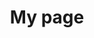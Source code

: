 ---
title: My page
type: landing

sections:
  - block: markdown
    content:
      title: "대규모 트래픽 대응<br> 라이브 스트리밍 인프라 구축"
      subtitle: My subtitle
      text: |
        # OliveYoung Live Commerce 
        ![Project Logo](Project-Logo.png)
        - 접속 URL : https://www.olcl.shop
        - Test ID : user1 / CloudWave!
        
        <br><br><br>

        ## 프로젝트 소개
        - 3개 이상의 라이브 채널을 제공하는 **다중** 채널 라이브 서비스
        - 클라우드 기반의 트래픽 처리를 통한 **안정적인** 라이브 서비스
        - **AWS SaaS** 기반 ML 서비스 활용을 통한 개인 맞춤형 서비스

        <br><br>

        ## 1. 기술 스택
        1. **인프라**
           - Nginx
           - Kubernetes
           - EC2

           <br>

        2. **개발**
           - Streamlit
           - SpringBoot
           - Lambda

           <br>

        3. **데이터 베이스**
           - RDS
           - DynamoDB
           - S3

           <br>

        4. **CI/CD**
           - GitLab
           - Jenkins
           - ArgoCD

           <br>

        5. **모니터링**
           - Loki
           - Prometheus
           - Grafana
           - CloudWatch

           <br>

        6. **협업**
           - Notion
           - Slack

           <br><br><br>

        ## 2. 프로젝트 기간 및 일정 관리
        프로젝트 기간
           - 2024-08-12 ~ 2024-08-31

           <br>

        일정 관리
           - Notion 및 Slack을 통해 진행 상황 공유
           - 매일 오전 회의 진행 및 Agile한 업무 분담

           <br><br><br>

        ## 3. 프로젝트 차별점
        - 개발 환경과 운영 환경 분리 및 격리를 위한 중앙 관리 환경 존재
        - Warm Standby DR (RTO : 5min / RPO : 15min)
        - Public Bastion X → EC2 Instance Connect Endpoint 사용
        - 폐쇄 CI/CD 구축
        - 환경 간 중복 리소스 공유
        - 썸네일을 사용한 Rekognize로 1/25 수준 비용 절감

        ## 4. 전체 아키텍처
        ![Main Architecture](main-archi.png)

        <br><br><br>

        ## 5. IVS - Service Flow
        ![IVS Service Flow](IVS-service.png)

        <br><br><br>

        ## 6. Rekognition + Personalize - Service Flow
        ![Rekognition and Personalize Service Flow](Rekognition+Personalize.png)

        <br><br><br>

        ## 7. Monitoring
        ![Grafana Dashboard](Grafana.png)
        - Prometheus + Loki & Cloudwatch

        <br><br><br>

        ## 8. Alarm
        ![Alarm System](Alarm.png)

        <br><br><br>

        ## 9-1. CI/CD Pipeline
        ![CI/CD Pipeline](CICD.png)

        <br><br><br>

        ## 9-2. Lambda Pipeline
        ![Lambda Pipeline](Lambda-pipeline.png)

        <br><br><br>

        ## 10. Load Test
        ![Load Test Results](LoadTest.png)
        - ApacheBench & Jmeter 를 통한 100,000 request/s Test

        <br><br><br>

        ## 11. 개선 목표
        1. Monitoring 최적화
              - 단일 Prometheus기반 중앙 집중식 모니터링 → Thanos(OSS)를 활용한 메트릭 관리

              <br>

        2. Cache 사용을 통한 성능 향상
              - RDS - Elastic Cache 연결 → 데이터 베이스 접근 성능 향상

              <br>

        3. Log에 대한 분석 고도화
              - ELK stack (Elasticsearch - Logstash - Kibana) 사용 → 문제 대응력 강화 
---